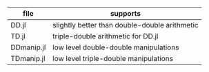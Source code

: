 |file | supports |
|-----|----------|
| DD.jl | slightly better than double-double arithmetic |
| TD.jl | triple-double arithmetic for DD.jl |
| DDmanip.jl | low level double-double manipulations |
| TDmanip.jl | low level triple-double manipulations |
